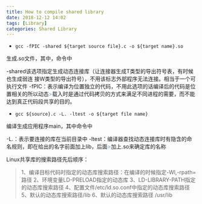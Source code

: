 ```yaml
---
title: How to compile shared library
date: 2018-12-12 14:02
tags: [Library]
categories: Shared Library
---
```


- `gcc -fPIC -shared ${target source file}.c -o ${target name}.so`

生成.so文件，其中，命令中 

-shared该选项指定生成动态连接库（让连接器生成T类型的导出符号表，有时候也生成弱连
接W类型的导出符号），不用该标志外部程序无法连接。相当于一个可执行文件
-fPIC：表示编译为位置独立的代码，不用此选项的话编译后的代码是位置相关的所以动态<font color="#729FCF">&gt;</font>载入时是通过代码拷贝的方式来满足不同进程的需要，而不能达到真正代码段共享的目的。

<!-- more -->

- `gcc ${source}.c -L. -ltest -o ${target file name}`

编译生成应用程序main，其中命令中

-L.：表示要连接的库在当前目录中
-ltest：编译器查找动态连接库时有隐含的命名规则，即在给出的名字前面加上lib，后面<font color="#729FCF">&gt;</font>加上.so来确定库的名称

Linux共享库的搜索路径先后顺序：
> 1、编译目标代码时指定的动态库搜索路径：在编译的时候指定-Wl,-rpath=路径
> 2、环境变量LD-PRELOAD指定的动态库
> 3、LD-LIBRARY-PATH指定的动态库搜索路径
> 4、配置文件/etc/ld.so.conf中指定的动态库搜索路径
> 5、默认的动态库搜索路径/lib
> 6、默认的动态库搜索路径 /usr/lib

